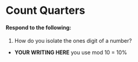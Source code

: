# Count Quarters
#### Respond to the following:

1. How do you isolate the ones digit of a number?
  * **YOUR WRITING HERE**
  you use mod 10 = 10% 
